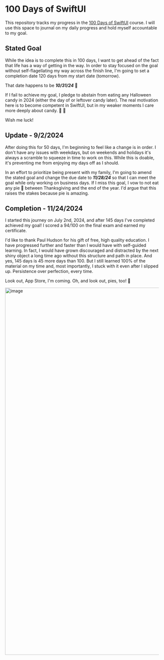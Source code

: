 # 100 Days of SwiftUI

This repository tracks my progress in the [100 Days of SwiftUI](https://www.hackingwithswift.com/100/swiftui) course. I will use this space to journal on my daily progress and hold myself accountable to my goal.

## Stated Goal

While the idea is to complete this in 100 days, I want to get ahead of the fact that life has a way of getting in the way. In order to stay focused on the goal without self-flagellating my way across the finish line, I'm going to set a completion date 120 days from my start date (tomorrow).

That date happens to be **_10/31/24_** :jack_o_lantern:

If I fail to achieve my goal, I pledge to abstain from eating any Halloween candy in 2024 (either the day of or leftover candy later). The real motivation here is to become competent in SwiftUI, but in my weaker moments I care more deeply about candy. :no_entry_sign: :candy:

Wish me luck!

## Update - 9/2/2024

After doing this for 50 days, I'm beginning to feel like a change is in order. I don't have any issues with weekdays, but on weekends and holidays it's always a scramble to squeeze in time to work on this. While this is doable, it's preventing me from enjoying my days off as I should.

In an effort to prioritize being present with my family, I'm going to amend the stated goal and change the due date to **_11/28/24_** so that I can meet the goal while only working on business days. If I miss this goal, I vow to not eat any pie :pie: between Thanksgiving and the end of the year. I'd argue that this raises the stakes because pie is amazing.

## Completion - 11/24/2024

I started this journey on July 2nd, 2024, and after 145 days I've completed achieved my goal! I scored a 94/100 on the final exam and earned my certificate.

I'd like to thank Paul Hudson for his gift of free, high quality education. I have progressed further and faster than I would have with self-guided learning. In fact, I would have grown discouraged and distracted by the next shiny object a long time ago without this structure and path in place. And yes, 145 days is 45 more days than 100. But I still learned 100% of the material on my time and, most importantly, I stuck with it even after I slipped up. Persistence over perfection, every time.

Look out, App Store, I'm coming. Oh, and look out, pies, too! :fork_and_knife:

<img width="1199" alt="image" src="https://github.com/user-attachments/assets/f481f41c-d7a1-4a4d-b5a7-fed1c076ad5f">
